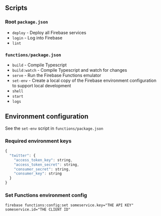 ## Scripts

### Root `package.json`

- `deploy` - Deploy all Firebase services
- `login` - Log into Firebase
- `lint`

### `functions/package.json`

- `build` - Compile Typescript
- `build:watch` - Compile Typescript and watch for changes
- `serve` - Run the Firebase Functions emulator
- `set-env` - Create a local copy of the Firebase environment configuration to support local development
- `shell`
- `start`
- `logs`

## Environment configuration

See the `set-env` script in `functions/package.json`

### Required environment keys

```js
{
  "twitter": {
    "access_token_key": string,
    "access_token_secret": string,
    "consumer_secret": string,
    "consumer_key": string
  }
}
```

### Set Functions environment config

```
firebase functions:config:set someservice.key="THE API KEY" someservice.id="THE CLIENT ID"
```
